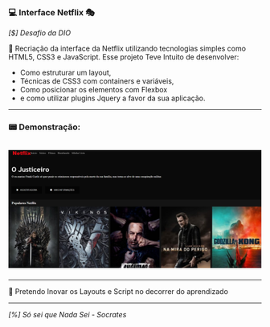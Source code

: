 <h3> 💻 Interface Netflix 🎭</h3>

*[$] Desafio da DIO*

<p> 👾 Recriação da interface da Netflix utilizando tecnologias simples como HTML5, CSS3 e JavaScript. 
Esse projeto Teve Intuito de desenvolver: 
<ul>
    <li> Como estruturar um layout,</li>
    <li> Técnicas de CSS3 com containers e variáveis, </li>
    <li>Como posicionar os elementos com Flexbox</li> 
    <li>e como utilizar plugins Jquery a favor da sua aplicação. </li>
</ul>
</p>
<hr>
<h3>📟 Demonstração: <h3>
<h2 aling="center" borde = "1px solid">
    <img src= "img/Demo.png">
</h2>
<hr>
💎 Pretendo Inovar os Layouts e Script no decorrer do aprendizado
<hr>

*[%] Só sei que Nada Sei - Socrates*
